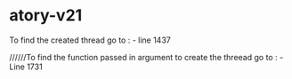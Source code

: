 # atory-v21

To find the created thread go to : 
        - line 1437 

//////To find the function passed in argument to create the threead go to :
        - Line 1731
